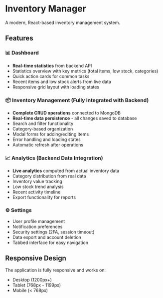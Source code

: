 # Inventory Manager

A modern, React-based inventory management system.

## Features

### 📊 Dashboard
- **Real-time statistics** from backend API
- Statistics overview with key metrics (total items, low stock, categories)
- Quick action cards for common tasks
- Recent items and low stock alerts from live data
- Responsive grid layout with loading states

### 📦 Inventory Management (Fully Integrated with Backend)
- **Complete CRUD operations** connected to MongoDB
- **Real-time data persistence** - all changes saved to database
- Search and filter functionality
- Category-based organization
- Modal forms for adding/editing items
- Error handling and loading states
- Automatic refresh after operations

### 📈 Analytics (Backend Data Integration)
- **Live analytics** computed from actual inventory data
- Category distribution from real data
- Inventory value tracking
- Low stock trend analysis
- Recent activity timeline
- Export functionality for reports

### ⚙️ Settings
- User profile management
- Notification preferences
- Security settings (2FA, session timeout)
- Data export and account deletion
- Tabbed interface for easy navigation


## Responsive Design

The application is fully responsive and works on:
- Desktop (1200px+)
- Tablet (768px - 1199px)
- Mobile (< 768px)
